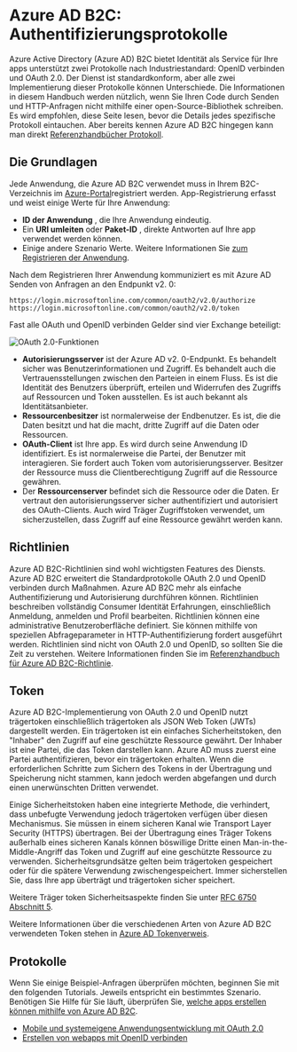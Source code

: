 <properties
    pageTitle="Azure Active Directory B2C | Microsoft Azure"
    description="Wie Sie apps direkt mithilfe von Azure Active Directory B2C unterstützten Protokolle erstellen."
    services="active-directory-b2c"
    documentationCenter=""
    authors="dstrockis"
    manager="mbaldwin"
    editor=""/>

<tags
    ms.service="active-directory-b2c"
    ms.workload="identity"
    ms.tgt_pltfrm="na"
    ms.devlang="na"
    ms.topic="article"
    ms.date="07/22/2016"
    ms.author="dastrock"/>

# <a name="azure-ad-b2c-authentication-protocols"></a>Azure AD B2C: Authentifizierungsprotokolle

Azure Active Directory (Azure AD) B2C bietet Identität als Service für Ihre apps unterstützt zwei Protokolle nach Industriestandard: OpenID verbinden und OAuth 2.0. Der Dienst ist standardkonform, aber alle zwei Implementierung dieser Protokolle können Unterschiede.  Die Informationen in diesem Handbuch werden nützlich, wenn Sie Ihren Code durch Senden und HTTP-Anfragen nicht mithilfe einer open-Source-Bibliothek schreiben. Es wird empfohlen, diese Seite lesen, bevor die Details jedes spezifische Protokoll eintauchen. Aber bereits kennen Azure AD B2C hingegen kann man direkt [Referenzhandbücher Protokoll](#protocols).

<!-- TODO: Need link to libraries above -->

## <a name="the-basics"></a>Die Grundlagen
Jede Anwendung, die Azure AD B2C verwendet muss in Ihrem B2C-Verzeichnis im [Azure-Portal](https://portal.azure.com)registriert werden. App-Registrierung erfasst und weist einige Werte für Ihre Anwendung:

- **ID der Anwendung** , die Ihre Anwendung eindeutig.
- Ein **URI umleiten** oder **Paket-ID** , direkte Antworten auf Ihre app verwendet werden können.
- Einige andere Szenario Werte. Weitere Informationen Sie [zum Registrieren der Anwendung](active-directory-b2c-app-registration.md).

Nach dem Registrieren Ihrer Anwendung kommuniziert es mit Azure AD Senden von Anfragen an den Endpunkt v2. 0:

```
https://login.microsoftonline.com/common/oauth2/v2.0/authorize
https://login.microsoftonline.com/common/oauth2/v2.0/token
```

Fast alle OAuth und OpenID verbinden Gelder sind vier Exchange beteiligt:

![OAuth 2.0-Funktionen](./media/active-directory-b2c-reference-protocols/protocols_roles.png)

- **Autorisierungsserver** ist der Azure AD v2. 0-Endpunkt. Es behandelt sicher was Benutzerinformationen und Zugriff. Es behandelt auch die Vertrauensstellungen zwischen den Parteien in einem Fluss. Es ist die Identität des Benutzers überprüft, erteilen und Widerrufen des Zugriffs auf Ressourcen und Token ausstellen. Es ist auch bekannt als Identitätsanbieter.
- **Ressourcenbesitzer** ist normalerweise der Endbenutzer. Es ist, die die Daten besitzt und hat die macht, dritte Zugriff auf die Daten oder Ressourcen.
- **OAuth-Client** ist Ihre app. Es wird durch seine Anwendung ID identifiziert. Es ist normalerweise die Partei, der Benutzer mit interagieren. Sie fordert auch Token vom autorisierungsserver. Besitzer der Ressource muss die Clientberechtigung Zugriff auf die Ressource gewähren.
- Der **Ressourcenserver** befindet sich die Ressource oder die Daten. Er vertraut den autorisierungsserver sicher authentifiziert und autorisiert des OAuth-Clients. Auch wird Träger Zugriffstoken verwendet, um sicherzustellen, dass Zugriff auf eine Ressource gewährt werden kann.

## <a name="policies"></a>Richtlinien
Azure AD B2C-Richtlinien sind wohl wichtigsten Features des Diensts. Azure AD B2C erweitert die Standardprotokolle OAuth 2.0 und OpenID verbinden durch Maßnahmen. Azure AD B2C mehr als einfache Authentifizierung und Autorisierung durchführen können. Richtlinien beschreiben vollständig Consumer Identität Erfahrungen, einschließlich Anmeldung, anmelden und Profil bearbeiten. Richtlinien können eine administrative Benutzeroberfläche definiert. Sie können mithilfe von speziellen Abfrageparameter in HTTP-Authentifizierung fordert ausgeführt werden. Richtlinien sind nicht von OAuth 2.0 und OpenID, so sollten Sie die Zeit zu verstehen. Weitere Informationen finden Sie im [Referenzhandbuch für Azure AD B2C-Richtlinie](active-directory-b2c-reference-policies.md).

## <a name="tokens"></a>Token
Azure AD B2C-Implementierung von OAuth 2.0 und OpenID nutzt trägertoken einschließlich trägertoken als JSON Web Token (JWTs) dargestellt werden. Ein trägertoken ist ein einfaches Sicherheitstoken, den "Inhaber" den Zugriff auf eine geschützte Ressource gewährt. Der Inhaber ist eine Partei, die das Token darstellen kann. Azure AD muss zuerst eine Partei authentifizieren, bevor ein trägertoken erhalten. Wenn die erforderlichen Schritte zum Sichern des Tokens in der Übertragung und Speicherung nicht stammen, kann jedoch werden abgefangen und durch einen unerwünschten Dritten verwendet.

Einige Sicherheitstoken haben eine integrierte Methode, die verhindert, dass unbefugte Verwendung jedoch trägertoken verfügen über diesen Mechanismus. Sie müssen in einem sicheren Kanal wie Transport Layer Security (HTTPS) übertragen. Bei der Übertragung eines Träger Tokens außerhalb eines sicheren Kanals können böswillige Dritte einen Man-in-the-Middle-Angriff das Token und Zugriff auf eine geschützte Ressource zu verwenden. Sicherheitsgrundsätze gelten beim trägertoken gespeichert oder für die spätere Verwendung zwischengespeichert. Immer sicherstellen Sie, dass Ihre app überträgt und trägertoken sicher speichert.

Weitere Träger token Sicherheitsaspekte finden Sie unter [RFC 6750 Abschnitt 5](http://tools.ietf.org/html/rfc6750).

Weitere Informationen über die verschiedenen Arten von Azure AD B2C verwendeten Token stehen in [Azure AD Tokenverweis](active-directory-b2c-reference-tokens.md).

## <a name="protocols"></a>Protokolle

Wenn Sie einige Beispiel-Anfragen überprüfen möchten, beginnen Sie mit den folgenden Tutorials. Jeweils entspricht ein bestimmtes Szenario. Benötigen Sie Hilfe für Sie läuft, überprüfen Sie, [welche apps erstellen können mithilfe von Azure AD B2C](active-directory-b2c-apps.md).

- [Mobile und systemeigene Anwendungsentwicklung mit OAuth 2.0](active-directory-b2c-reference-oauth-code.md)
- [Erstellen von webapps mit OpenID verbinden](active-directory-b2c-reference-oidc.md)
